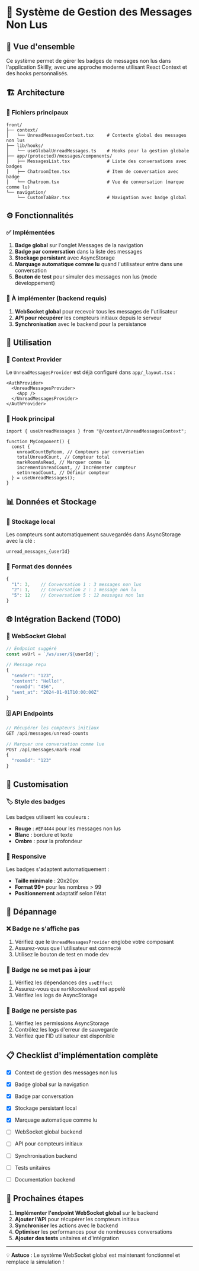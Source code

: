 # 💬 Système de Gestion des Messages Non Lus

## 🎯 Vue d'ensemble

Ce système permet de gérer les badges de messages non lus dans l'application Skillly, avec une approche moderne utilisant React Context et des hooks personnalisés.

## 🏗️ Architecture

### 📁 Fichiers principaux

```
front/
├── context/
│   └── UnreadMessagesContext.tsx     # Contexte global des messages non lus
├── lib/hooks/
│   └── useGlobalUnreadMessages.ts    # Hooks pour la gestion globale
├── app/(protected)/messages/components/
│   ├── MessagesList.tsx              # Liste des conversations avec badges
│   ├── ChatroomItem.tsx              # Item de conversation avec badge
│   └── Chatroom.tsx                  # Vue de conversation (marque comme lu)
└── navigation/
    └── CustomTabBar.tsx              # Navigation avec badge global
```

## ⚙️ Fonctionnalités

### ✅ Implémentées

1. **Badge global** sur l'onglet Messages de la navigation
2. **Badge par conversation** dans la liste des messages
3. **Stockage persistant** avec AsyncStorage
4. **Marquage automatique comme lu** quand l'utilisateur entre dans une conversation
5. **Bouton de test** pour simuler des messages non lus (mode développement)

### 🔄 À implémenter (backend requis)

1. **WebSocket global** pour recevoir tous les messages de l'utilisateur
2. **API pour récupérer** les compteurs initiaux depuis le serveur
3. **Synchronisation** avec le backend pour la persistance

## 🚀 Utilisation

### 📝 Context Provider

Le `UnreadMessagesProvider` est déjà configuré dans `app/_layout.tsx` :

```tsx
<AuthProvider>
  <UnreadMessagesProvider>
    <App />
  </UnreadMessagesProvider>
</AuthProvider>
```

### 🎣 Hook principal

```tsx
import { useUnreadMessages } from "@/context/UnreadMessagesContext";

function MyComponent() {
  const {
    unreadCountByRoom, // Compteurs par conversation
    totalUnreadCount, // Compteur total
    markRoomAsRead, // Marquer comme lu
    incrementUnreadCount, // Incrémenter compteur
    setUnreadCount, // Définir compteur
  } = useUnreadMessages();
}
```

## 📊 Données et Stockage

### 💾 Stockage local

Les compteurs sont automatiquement sauvegardés dans AsyncStorage avec la clé :

```
unread_messages_{userId}
```

### 🔄 Format des données

```typescript
{
  "1": 3,    // Conversation 1 : 3 messages non lus
  "2": 1,    // Conversation 2 : 1 message non lu
  "5": 12    // Conversation 5 : 12 messages non lus
}
```

## 🌐 Intégration Backend (TODO)

### 📡 WebSocket Global

```typescript
// Endpoint suggéré
const wsUrl = `/ws/user/${userId}`;

// Message reçu
{
  "sender": "123",
  "content": "Hello!",
  "roomId": "456",
  "sent_at": "2024-01-01T10:00:00Z"
}
```

### 🗄️ API Endpoints

```typescript
// Récupérer les compteurs initiaux
GET /api/messages/unread-counts

// Marquer une conversation comme lue
POST /api/messages/mark-read
{
  "roomId": "123"
}
```

## 🎨 Customisation

### 🏷️ Style des badges

Les badges utilisent les couleurs :

- **Rouge** : `#EF4444` pour les messages non lus
- **Blanc** : bordure et texte
- **Ombre** : pour la profondeur

### 📐 Responsive

Les badges s'adaptent automatiquement :

- **Taille minimale** : 20x20px
- **Format 99+** pour les nombres > 99
- **Positionnement** adaptatif selon l'état

## 🐛 Dépannage

### ❌ Badge ne s'affiche pas

1. Vérifiez que le `UnreadMessagesProvider` englobe votre composant
2. Assurez-vous que l'utilisateur est connecté
3. Utilisez le bouton de test en mode dev

### 🔄 Badge ne se met pas à jour

1. Vérifiez les dépendances des `useEffect`
2. Assurez-vous que `markRoomAsRead` est appelé
3. Vérifiez les logs de AsyncStorage

### 📱 Badge ne persiste pas

1. Vérifiez les permissions AsyncStorage
2. Contrôlez les logs d'erreur de sauvegarde
3. Vérifiez que l'ID utilisateur est disponible

## 📋 Checklist d'implémentation complète

- [x] Context de gestion des messages non lus
- [x] Badge global sur la navigation
- [x] Badge par conversation
- [x] Stockage persistant local
- [x] Marquage automatique comme lu

- [ ] WebSocket global backend
- [ ] API pour compteurs initiaux
- [ ] Synchronisation backend
- [ ] Tests unitaires
- [ ] Documentation backend

## 🎯 Prochaines étapes

1. **Implémenter l'endpoint WebSocket global** sur le backend
2. **Ajouter l'API** pour récupérer les compteurs initiaux
3. **Synchroniser** les actions avec le backend
4. **Optimiser** les performances pour de nombreuses conversations
5. **Ajouter des tests** unitaires et d'intégration

---

💡 **Astuce** : Le système WebSocket global est maintenant fonctionnel et remplace la simulation !
